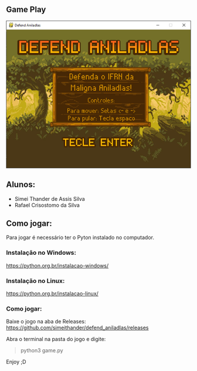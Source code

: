 ## Game Play

[![Screenshot](https://raw.githubusercontent.com/simeithander/defend_aniladlas/master/arquivos/screenshot/screen.png)](https://www.youtube.com/watch?v=fRZPuFn_S1s)

## Alunos:
* Simei Thander de Assis Silva
* Rafael Crisostomo da Silva

## Como jogar:

Para jogar é necessário ter o Pyton instalado no computador.

### Instalação no Windows:

https://python.org.br/instalacao-windows/

### Instalação no Linux:

https://python.org.br/instalacao-linux/

### Como jogar:

Baixe o jogo na aba de Releases:
https://github.com/simeithander/defend_aniladlas/releases

Abra o terminal na pasta do jogo e digite: 

> python3 game.py

Enjoy ;D
